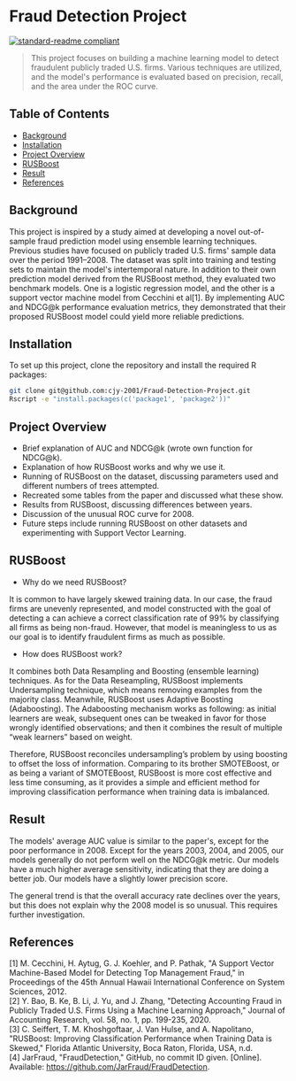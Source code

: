 # Fraud Detection Project

[![standard-readme compliant](https://img.shields.io/badge/readme%20style-standard-brightgreen.svg?style=flat-square)](https://github.com/RichardLitt/standard-readme)

> This project focuses on building a machine learning model to detect fraudulent publicly traded U.S. firms. Various techniques are utilized, and the model's performance is evaluated based on precision, recall, and the area under the ROC curve.

## Table of Contents
- [Background](#background)
- [Installation](#installation)
- [Project Overview](#project-overview)
- [RUSBoost](#rusboost)
- [Result](#result)
- [References](#references)

## Background

This project is inspired by a study aimed at developing a novel out-of-sample fraud prediction model using ensemble learning techniques. Previous studies have focused on publicly traded U.S. firms' sample data over the period 1991–2008. The dataset was split into training and testing sets to maintain the model's intertemporal nature. In addition to their own prediction model derived from the RUSBoost method, they evaluated two benchmark models. One is a logistic regression model, and the other is a support vector machine model from Cecchini et al[1]. By implementing AUC and NDCG@k performance evaluation metrics, they demonstrated that their proposed RUSBoost model could yield more reliable predictions.

## Installation

To set up this project, clone the repository and install the required R packages:

```bash
git clone git@github.com:cjy-2001/Fraud-Detection-Project.git
Rscript -e "install.packages(c('package1', 'package2'))"
```

## Project Overview

- Brief explanation of AUC and NDCG@k (wrote own function for NDCG@k).
- Explanation of how RUSBoost works and why we use it.
- Running of RUSBoost on the dataset, discussing parameters used and different numbers of trees attempted.
- Recreated some tables from the paper and discussed what these show.
- Results from RUSBoost, discussing differences between years.
- Discussion of the unusual ROC curve for 2008.
- Future steps include running RUSBoost on other datasets and experimenting with Support Vector Learning.


## RUSBoost

- Why do we need RUSBoost?

It is common to have largely skewed training data. In our case, the fraud firms are unevenly represented, and model constructed with the goal of detecting a can achieve a correct classification rate of 99% by classifying all firms as being non-fraud. However, that model is meaningless to us as our goal is to identify fraudulent firms as much as possible.

- How does RUSBoost work?

It combines both Data Resampling and Boosting (ensemble learning) techniques. As for the Data Reseampling, RUSBoost implements Undersampling technique, which means removing examples from the majority class. Meanwhile, RUSBoost uses Adaptive Boosting (Adaboosting). The Adaboosting mechanism works as following: as initial learners are weak, subsequent ones can be tweaked in favor for those wrongly identified observations; and then it combines the result of multiple “weak learners” based on weight. 

Therefore, RUSBoost reconciles undersampling’s problem by using boosting to offset the loss of information. Comparing to its brother SMOTEBoost, or as being a variant of SMOTEBoost, RUSBoost is more cost effective and less time consuming, as it provides a simple and efficient method for improving classification performance when training data is imbalanced. 

## Result

The models' average AUC value is similar to the paper's, except for the poor performance in 2008. Except for the years 2003, 2004, and 2005, our models generally do not perform well on the NDCG@k metric. Our models have a much higher average sensitivity, indicating that they are doing a better job. Our models have a slightly lower precision score.

The general trend is that the overall accuracy rate declines over the years, but this does not explain why the 2008 model is so unusual. This requires further investigation.

## References

[1] M. Cecchini, H. Aytug, G. J. Koehler, and P. Pathak, "A Support Vector Machine-Based Model for Detecting Top Management Fraud," in Proceedings of the 45th Annual Hawaii International Conference on System Sciences, 2012.<br />
[2] Y. Bao, B. Ke, B. Li, J. Yu, and J. Zhang, "Detecting Accounting Fraud in Publicly Traded U.S. Firms Using a Machine Learning Approach," Journal of Accounting Research, vol. 58, no. 1, pp. 199-235, 2020.<br />
[3] C. Seiffert, T. M. Khoshgoftaar, J. Van Hulse, and A. Napolitano, "RUSBoost: Improving Classification Performance when Training Data is Skewed," Florida Atlantic University, Boca Raton, Florida, USA, n.d.<br />
[4] JarFraud, "FraudDetection," GitHub, no commit ID given. [Online]. Available: https://github.com/JarFraud/FraudDetection.
